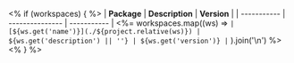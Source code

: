 <% if (workspaces) { %>
| **Package** | **Description** | **Version** |
| ----------- | --------------- | ----------- |
<%= workspaces.map((ws) =>
`| [${ws.get('name')}](./${project.relative(ws)}) | ${ws.get('description') || ''} | ${ws.get('version')} |`
).join('\n') %>
<% } %>
